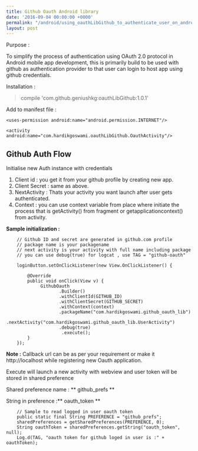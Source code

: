 ```yaml
---
title: Github Oauth Android library
date: '2016-09-04 00:00:00 +0000'
permalink: "/android/using_oauthLibGithub_to_authenticate_user_on_android"
layout: post
---
```


Purpose : 

To simplify the process of authentication using OAuth 2.0 protocol in Android mobile app development, this is primarily build to be used with github as authentication provider to that user can login to host app using github credentials.


Installation : 

> compile 'com.github.geniushkg:oauthLibGithub:1.0.1'

Add  to manifest file :

` <uses-permission android:name="android.permission.INTERNET"/> `

` <activity android:name="com.hardikgoswami.oauthLibGithub.OauthActivity"/> `
								
								
							
							
## Github Auth Flow
Initialise new Auth instance with credentials</br>
1. Client id : you get it from your github profile by creating new app.</br>
2. Client Secret : same as above.</br>
3. NextActivity : Thats your activity you want launch after user gets authenticated.</br>
4. Context : you  can use context variable from place where initiate the process that is getActivity() from fragment or getapplicationcontext() from activity.

**Sample initialization :**


        // Github ID and secret are generated in github.com profile
		// package name is your packagename
		// next activity is your activity with full name including package 
		// you can use debug(true) for logcat , use TAG = "github-oauth"

		loginButton.setOnClickListener(new View.OnClickListener() {

            @Override
            public void onClick(View v) {
                 GithubOauth
                        .Builder()
                        .withClientId(GITHUB_ID)
                        .withClientSecret(GITHUB_SECRET)
                        .withContext(context)
                        .packageName("com.hardikgoswami.github_oauth_lib")
                        .nextActivity("com.hardikgoswami.github_oauth_lib.UserActivity")
                        .debug(true)
                         .execute();
            }
        });

**Note :** Callback url can be as per your requirement or make it http://localhost while registering new Oauth application.


Execute will launch a new activity with webview and user token will be stored in shared preference


Shared preference name : ** github_prefs **

String in preference :** oauth_token **

		// Sample to read logged in user oauth token
        public static final String PREFERENCE = "github_prefs";
		sharedPreferences = getSharedPreferences(PREFERENCE, 0);
        String oauthToken = sharedPreferences.getString("oauth_token", null);
        Log.d(TAG, "oauth token for github loged in user is :" + oauthToken);


